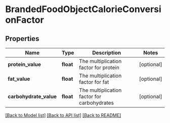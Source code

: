 # BrandedFoodObjectCalorieConversionFactor

## Properties
Name | Type | Description | Notes
------------ | ------------- | ------------- | -------------
**protein_value** | **float** | The multiplication factor for protein | [optional] 
**fat_value** | **float** | The multiplication factor for fat | [optional] 
**carbohydrate_value** | **float** | The multiplication factor for carbohydrates | [optional] 

[[Back to Model list]](../../README.md#documentation-for-models) [[Back to API list]](../../README.md#documentation-for-api-endpoints) [[Back to README]](../../README.md)

